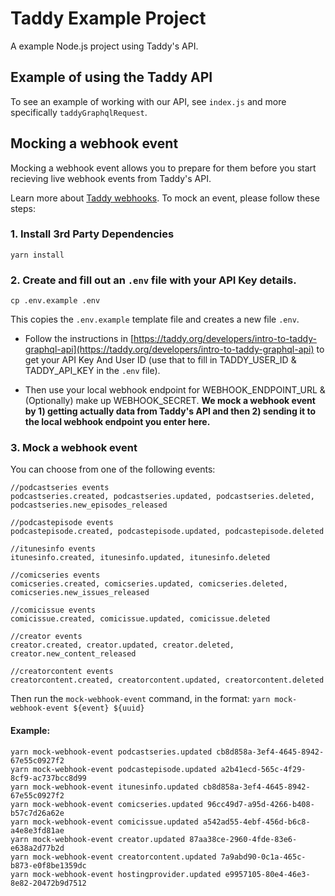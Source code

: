 # Taddy Example Project
A example Node.js project using Taddy's API.

## Example of using the Taddy API
To see an example of working with our API, see `index.js` and more specifically `taddyGraphqlRequest`. 

## Mocking a webhook event
Mocking a webhook event allows you to prepare for them before you start recieving live webhook events from Taddy's API.

Learn more about [Taddy webhooks](https://taddy.org/developers/podcast-api/webhooks). To mock an event, please follow these steps:

### 1. Install 3rd Party Dependencies

```
yarn install
```

### 2. Create and fill out an `.env` file with your API Key details.

```
cp .env.example .env
```

This copies the `.env.example` template file and creates a new file `.env`. 

- Follow the instructions in [https://taddy.org/developers/intro-to-taddy-graphql-api](https://taddy.org/developers/intro-to-taddy-graphql-api) to get your API Key And User ID (use that to fill in TADDY_USER_ID & TADDY_API_KEY in the `.env` file).

- Then use your local webhook endpoint for WEBHOOK_ENDPOINT_URL & (Optionally) make up WEBHOOK_SECRET. **We mock a webhook event by 1) getting actually data from Taddy's API and then 2) sending it to the local webhook endpoint you enter here.**

### 3. Mock a webhook event

You can choose from one of the following events:

```
//podcastseries events
podcastseries.created, podcastseries.updated, podcastseries.deleted, podcastseries.new_episodes_released

//podcastepisode events
podcastepisode.created, podcastepisode.updated, podcastepisode.deleted

//itunesinfo events
itunesinfo.created, itunesinfo.updated, itunesinfo.deleted

//comicseries events
comicseries.created, comicseries.updated, comicseries.deleted, comicseries.new_issues_released

//comicissue events
comicissue.created, comicissue.updated, comicissue.deleted

//creator events
creator.created, creator.updated, creator.deleted, creator.new_content_released

//creatorcontent events
creatorcontent.created, creatorcontent.updated, creatorcontent.deleted
```

Then run the `mock-webhook-event` command, in the format: `yarn mock-webhook-event ${event} ${uuid}`

#### Example:
```
yarn mock-webhook-event podcastseries.updated cb8d858a-3ef4-4645-8942-67e55c0927f2
yarn mock-webhook-event podcastepisode.updated a2b41ecd-565c-4f29-8cf9-ac737bcc8d99
yarn mock-webhook-event itunesinfo.updated cb8d858a-3ef4-4645-8942-67e55c0927f2
yarn mock-webhook-event comicseries.updated 96cc49d7-a95d-4266-b408-b57c7d26a62e
yarn mock-webhook-event comicissue.updated a542ad55-4ebf-456d-b6c8-a4e8e3fd81ae
yarn mock-webhook-event creator.updated 87aa38ce-2960-4fde-83e6-e638a2d77b2d
yarn mock-webhook-event creatorcontent.updated 7a9abd90-0c1a-465c-b873-e0f8be1359dc
yarn mock-webhook-event hostingprovider.updated e9957105-80e4-46e3-8e82-20472b9d7512
```
```